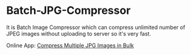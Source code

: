 # Batch-JPG-Compressor
It is Batch Image Compressor which can compress unlimited number of JPEG images without uploading to server so it's very fast.

Online App: <a href="https://editphotosforfree.com/phototools/compress-multiple-jpg-images" >Compress Multiple JPG Images in Bulk</a>
